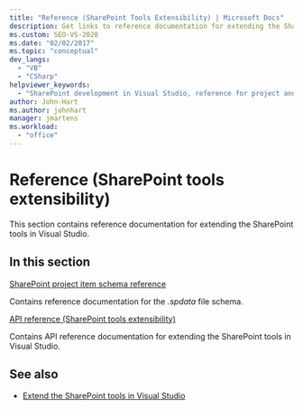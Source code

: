 ```yaml
---
title: "Reference (SharePoint Tools Extensibility) | Microsoft Docs"
description: Get links to reference documentation for extending the SharePoint tools in Visual Studio, covering the SharePoint project item schema reference and API reference.
ms.custom: SEO-VS-2020
ms.date: "02/02/2017"
ms.topic: "conceptual"
dev_langs:
  - "VB"
  - "CSharp"
helpviewer_keywords:
  - "SharePoint development in Visual Studio, reference for project and tools extensibility"
author: John-Hart
ms.author: johnhart
manager: jmartens
ms.workload:
  - "office"
---
```

# Reference (SharePoint tools extensibility)

This section contains reference documentation for extending the SharePoint tools in Visual Studio.

## In this section

[SharePoint project item schema reference](../sharepoint/sharepoint-project-item-schema-reference.md)

Contains reference documentation for the *.spdata* file schema.

[API reference &#40;SharePoint tools extensibility&#41;](../sharepoint/api-reference-sharepoint-tools-extensibility.md)

Contains API reference documentation for extending the SharePoint tools in Visual Studio.

## See also

- [Extend the SharePoint tools in Visual Studio](../sharepoint/extending-the-sharepoint-tools-in-visual-studio.md)
